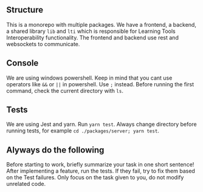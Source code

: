 ## Structure

This is a monorepo with multiple packages. We have a frontend, a backend, a shared library `lib` and `lti` which is responsible for Learning Tools Interoperability functionality.
The frontend and backend use rest and websockets to communicate.

## Console

We are using windows powershell. Keep in mind that you cant use operators like `&&` or `||` in powershell. Use `;` instead. Before running the first command, check the current directory with `ls`.

## Tests

We are using Jest and yarn. Run `yarn test`. Always change directory before running tests, for example `cd ./packages/server; yarn test`.

## Alyways do the following

Before starting to work, briefly summarize your task in one short sentence!
After implementing a feature, run the tests. If they fail, try to fix them based on the Test failures.
Only focus on the task given to you, do not modify unrelated code.
